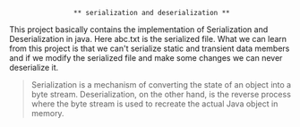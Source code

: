                     ** serialization and deserialization **
This project basically contains the implementation of Serialization and Deserialization in java.
Here abc.txt is the serialized file.
What we can learn from this project is that we can't serialize static and transient data members and if we modify the serialized file and make some changes we can never deserialize it.
>Serialization is a mechanism of converting the state of an object into a byte stream.
>Deserialization, on the other hand, is the reverse process where the byte stream is used to recreate the actual Java object in memory.